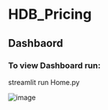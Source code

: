 # HDB_Pricing


## Dashbaord
### To view Dashboard run:
streamlit run Home.py

![image](https://github.com/priyabiswas12/HDB_Pricing/assets/65730241/dea4585f-9d04-4594-b982-9167e0fdc685)
